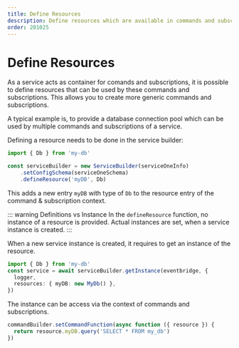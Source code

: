 ```yaml
---
title: Define Resources
description: Define resources which are available in commands and subscriptions of a service.
order: 201025
---
```


# Define Resources

As a service acts as container for comands and subscriptions, it is possible to define resources that can be used by these commands and subscriptions. This allows you to create more generic commands and subscriptions.

A typical example is, to provide a database connection pool which can be used by multiple commands and subscriptions of a service.

Defining a resource needs to be done in the service builder:

```ts
import { Db } from 'my-db'

const serviceBuilder = new ServiceBuilder(serviceOneInfo)
    .setConfigSchema(serviceOneSchema)
    .defineResource('myDB', Db)
```

This adds a new entry `myDB` with type of `Db` to the resource entry of the command & subscription context.

::: warning Definitions vs Instance
In the `defineResource` function, no instance of a resource is provided. Actual instances are set, when a service instance is created.
:::

When a new service instance is created, it requires to get an instance of the resource.

```ts
import { Db } from 'my-db'
const service = await serviceBuilder.getInstance(eventbridge, {
  logger,
  resources: { myDB: new MyDb() },
})
```

The instance can be access via the context of commands and subscriptions.

```ts
commandBuilder.setCommandFunction(async function ({ resource }) {
  return resource.myDB.query('SELECT * FROM my_db')
})
```
